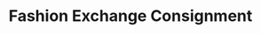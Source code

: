 ---
title: "Fashion Exchange Consignment"
url: /chillicothe/fashion-exchange-consignment/
shop: clothes
---